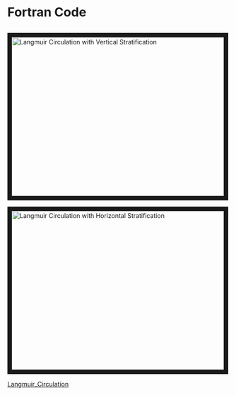 # Fortran Code
## 
<a href="https://www.youtube.com/watch?v=Vy_umBQ6F4c" target="_blank"><img src="http://img.youtube.com/vi/Vy_umBQ6F4c/0.jpg" 
alt="Langmuir Circulation with Vertical Stratification" width="480" height="360" border="10" /></a>


<a href="https://www.youtube.com/watch?v=GhjS_VyFr5g" target="_blank"><img src="http://img.youtube.com/vi/GhjS_VyFr5g/0.jpg" 
alt="Langmuir Circulation with Horizontal Stratification" width="480" height="360" border="10" /></a>

[Langmuir_Circulation](https://drive.google.com/open?id=0B9k5oEcc2vieTHI4dGU2N2dNblE&authuser=0)


